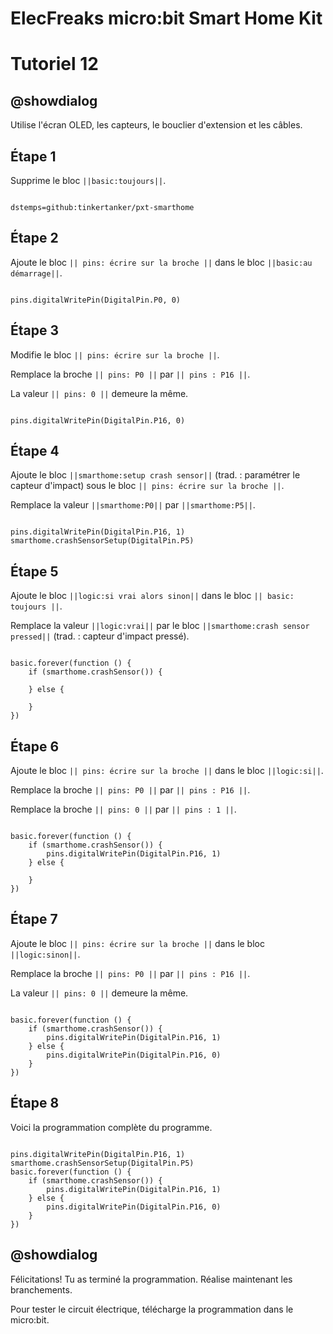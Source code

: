 # ElecFreaks micro:bit Smart Home Kit

# Tutoriel 12

## @showdialog

Utilise l'écran OLED, les capteurs, le bouclier d'extension et les câbles.


## Étape 1

Supprime le bloc ``||basic:toujours||``.

```package

dstemps=github:tinkertanker/pxt-smarthome

```

## Étape 2

Ajoute le bloc ``|| pins: écrire sur la broche ||`` dans le bloc ``||basic:au démarrage||``.

```blocks

pins.digitalWritePin(DigitalPin.P0, 0)

```

## Étape 3

Modifie le bloc ``|| pins: écrire sur la broche ||``.

Remplace la broche ``|| pins: P0 ||`` par ``|| pins : P16 ||``.

La valeur ``|| pins: 0 ||`` demeure la même.

```blocks

pins.digitalWritePin(DigitalPin.P16, 0)

```

## Étape 4

Ajoute le bloc ``||smarthome:setup crash sensor||`` (trad. : paramétrer le capteur d'impact) sous le bloc ``|| pins: écrire sur la broche ||``.

Remplace la valeur ``||smarthome:P0||`` par ``||smarthome:P5||``.

```blocks

pins.digitalWritePin(DigitalPin.P16, 1)
smarthome.crashSensorSetup(DigitalPin.P5)

```

## Étape 5

Ajoute le bloc ``||logic:si vrai alors sinon||`` dans le bloc ``|| basic: toujours ||``.

Remplace la valeur ``||logic:vrai||`` par le bloc ``||smarthome:crash sensor pressed||`` (trad. : capteur d'impact pressé).

```blocks

basic.forever(function () {
    if (smarthome.crashSensor()) {
    	
    } else {
    	
    }
})

```

## Étape 6

Ajoute le bloc ``|| pins: écrire sur la broche ||`` dans le bloc ``||logic:si||``.

Remplace la broche ``|| pins: P0 ||`` par ``|| pins : P16 ||``.

Remplace la broche ``|| pins: 0 ||`` par ``|| pins : 1 ||``.

```blocks

basic.forever(function () {
    if (smarthome.crashSensor()) {
        pins.digitalWritePin(DigitalPin.P16, 1)
    } else {
    	
    }
})

```

## Étape 7

Ajoute le bloc ``|| pins: écrire sur la broche ||`` dans le bloc ``||logic:sinon||``.

Remplace la broche ``|| pins: P0 ||`` par ``|| pins : P16 ||``.

La valeur ``|| pins: 0 ||`` demeure la même.

```blocks

basic.forever(function () {
    if (smarthome.crashSensor()) {
        pins.digitalWritePin(DigitalPin.P16, 1)
    } else {
        pins.digitalWritePin(DigitalPin.P16, 0)
    }
})

```

## Étape 8

Voici la programmation complète du programme.

```blocks

pins.digitalWritePin(DigitalPin.P16, 1)
smarthome.crashSensorSetup(DigitalPin.P5)
basic.forever(function () {
    if (smarthome.crashSensor()) {
        pins.digitalWritePin(DigitalPin.P16, 1)
    } else {
        pins.digitalWritePin(DigitalPin.P16, 0)
    }
})

```

## @showdialog 

Félicitations! Tu as terminé la programmation. Réalise maintenant les branchements.

Pour tester le circuit électrique, télécharge la programmation dans le micro:bit.